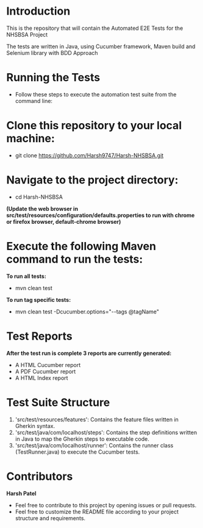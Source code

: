 # Introduction

This is the repository that will contain the Automated E2E Tests for the NHSBSA Project

The tests are written in Java, using Cucumber framework, Maven build and Selenium library with BDD Approach

# Running the Tests
- Follow these steps to execute the automation test suite from the command line:

# Clone this repository to your local machine:
- git clone https://github.com/Harsh9747/Harsh-NHSBSA.git

# Navigate to the project directory:
- cd Harsh-NHSBSA

**(Update the web browser in src/test/resources/configuration/defaults.properties to run with chrome or firefox browser,
default-chrome browser)**

# Execute the following Maven command to run the tests:
**To run all tests:**
- mvn clean test

**To run tag specific tests:**
- mvn clean test -Dcucumber.options="--tags @tagName"

# Test Reports
**After the test run is complete 3 reports are currently generated:**
- A HTML Cucumber report
- A PDF Cucumber report
- A HTML Index report

# Test Suite Structure
1. 'src/test/resources/features': Contains the feature files written in Gherkin syntax.
2. 'src/test/java/com/localhost/steps': Contains the step definitions written in Java to map the Gherkin steps to executable code.
3. 'src/test/java/com/localhost/runner': Contains the runner class (TestRunner.java) to execute the Cucumber tests.

# Contributors
  **Harsh Patel**

- Feel free to contribute to this project by opening issues or pull requests.
- Feel free to customize the README file according to your project structure and requirements.

